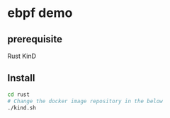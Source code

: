 # ebpf demo

## prerequisite

Rust
KinD

## Install

```bash
cd rust
# Change the docker image repository in the below 
./kind.sh
```
